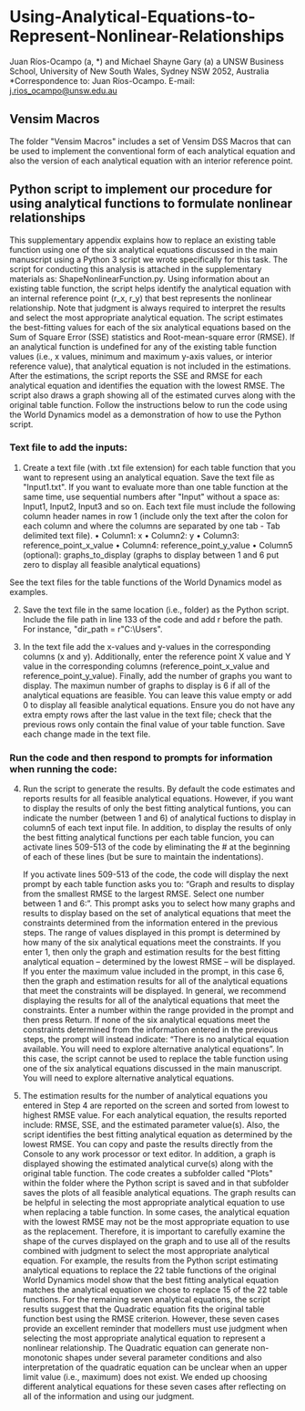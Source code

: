 # Using-Analytical-Equations-to-Represent-Nonlinear-Relationships
Juan Ríos-Ocampo (a, *) and Michael Shayne Gary (a)
a UNSW Business School, University of New South Wales, Sydney NSW 2052, Australia
*Correspondence to: Juan Ríos-Ocampo. E-mail: j.rios_ocampo@unsw.edu.au

## Vensim Macros

The folder "Vensim Macros" includes a set of Vensim DSS Macros that can be used to implement the conventional form of each analytical equation and also the version of each analytical equation with an interior reference point. 

## Python script to implement our procedure for using analytical functions to formulate nonlinear relationships 

This supplementary appendix explains how to replace an existing table function using one of the six analytical equations discussed in the main manuscript using a Python 3 script we wrote specifically for this task. The script for conducting this analysis is attached in the supplementary materials as: ShapeNonlinearFunction.py. Using information about an existing table function, the script helps identify the analytical equation with an internal reference point (r_x, r_y) that best represents the nonlinear relationship. Note that judgment is always required to interpret the results and select the most appropriate analytical equation.
	The script estimates the best-fitting values for each of the six analytical equations based on the Sum of Square Error (SSE) statistics and Root-mean-square error (RMSE). If an analytical function is undefined for any of the existing table function values (i.e., x values, minimum and maximum y-axis values, or interior reference value), that analytical equation is not included in the estimations. After the estimations, the script reports the SSE and RMSE for each analytical equation and identifies the equation with the lowest RMSE. The script also draws a graph showing all of the estimated curves along with the original table function. Follow the instructions below to run the code using the World Dynamics model as a demonstration of how to use the Python script.


### Text file to add the inputs:

1. Create a text file (with .txt file extension) for each table function that you want to represent using an analytical equation. Save the text file as "Input1.txt". If you want to evaluate more than one table function at the same time, use sequential numbers after "Input" without a space as: Input1, Input2, Input3 and so on. Each text file must include the following column header names in row 1 (include only the text after the colon for each column and where the columns are separated by one tab - Tab delimited text file).
• Column1: x
• Column2: y
• Column3: reference_point_x_value
• Column4: reference_point_y_value
• Column5 (optional): graphs_to_display (graphs to display between 1 and 6 put zero to display all feasible analytical equations)

See the text files for the table functions of the World Dynamics model as examples.

2. Save the text file in the same location (i.e., folder) as the Python script. Include the file path in line 133 of the code and add r before the path. For instance, "dir_path = r"C:\Users\". 

3. In the text file add the x-values and y-values in the corresponding columns (x and y). Additionally, enter the reference point X value and Y value in the corresponding columns (reference_point_x_value and reference_point_y_value). Finally, add the number of graphs you want to display. The maximun number of graphs to display is 6 if all of the analytical equations are feasible. You can leave this value empty or add 0 to display all feasible analytical equations. Ensure you do not have any extra empty rows after the last value in the text file; check that the previous rows only contain the final value of your table function. Save each change made in the text file. 


### Run the code and then respond to prompts for information when running the code:
4. Run the script to generate the results. By default the code estimates and reports results for all feasible analytical equations. However, if you want to display the results of only the best fitting analytical funtions, you can indicate the number (between 1 and 6) of analytical fuctions to display in column5 of each text input file. In addition, to display the results of only the best fitting analytical functions per each table funcion, you can activate lines 509-513 of the code by eliminating the # at the beginning of each of these lines (but be sure to maintain the indentations).

	If you activate lines 509-513 of the code, the code will display the next prompt by each table function asks you to: “Graph and results to display from the smallest RMSE to the largest RMSE. Select one number between 1 and 6:”. This prompt asks you to select how many graphs and results to display based on the set of analytical equations that meet the constraints determined from the information entered in the previous steps. The range of values displayed in this prompt is determined by how many of the six analytical equations meet the constraints. If you enter 1, then only the graph and estimation results for the best fitting analytical equation – determined by the lowest RMSE – will be displayed. If you enter the maximum value included in the prompt, in this case 6, then the graph and estimation results for all of the analytical equations that meet the constraints will be displayed. In general, we recommend displaying the results for all of the analytical equations that meet the constraints. Enter a number within the range provided in the prompt and then press Return.
	If none of the six analytical equations meet the constraints determined from the information entered in the previous steps, the prompt will instead indicate:
“There is no analytical equation available. You will need to explore alternative analytical equations”. In this case, the script cannot be used to replace the table function using one of the six analytical equations discussed in the main manuscript. You will need to explore alternative analytical equations.

5. The estimation results for the number of analytical equations you entered in Step 4 are reported on the screen and sorted from lowest to highest RMSE value. For each analytical equation, the results reported include: RMSE, SSE, and the estimated parameter value(s). Also, the script identifies the best fitting analytical equation as determined by the lowest RMSE. You can copy and paste the results directly from the Console to any work processor or text editor. 
	In addition, a graph is displayed showing the estimated analytical curve(s) along with the original table function. The code creates a subfolder called "Plots" within the folder where the Python script is saved and in that subfolder saves the plots of all feasible analytical equations.
	The graph results can be helpful in selecting the most appropriate analytical equation to use when replacing a table function. In some cases, the analytical equation with the lowest RMSE may not be the most appropriate equation to use as the replacement. Therefore, it is important to carefully examine the shape of the curves displayed on the graph and to use all of the results combined with judgment to select the most appropriate analytical equation.
	For example, the results from the Python script estimating analytical equations to replace the 22 table functions of the original World Dynamics model show that the best fitting analytical equation matches the analytical equation we chose to replace 15 of the 22 table functions. For the remaining seven analytical equations, the script results suggest that the Quadratic equation fits the original table function best using the RMSE criterion. However, these seven cases provide an excellent reminder that modellers must use judgment when selecting the most appropriate analytical equation to represent a nonlinear relationship. The Quadratic equation can generate non-monotonic shapes under several parameter conditions and also interpretation of the quadratic equation can be unclear when an upper limit value (i.e., maximum) does not exist. We ended up choosing different analytical equations for these seven cases after reflecting on all of the information and using our judgment.
